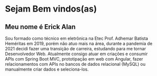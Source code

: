 # Sejam Bem vindos(as)

<h2 aligh="center"> Meu nome é Erick Alan </h2>

<p> Sou formado como técnico em eletrõnica na Etec Prof. Adhemar Batista Heméritas em 2019,
porém não atuo mais na área, durante a pandemia de 2021 decidi fazer uma transição de carreira, estudando
para me tornar Desenvolvedor Web. Atualmente consigo atuar em criações e consumir APIs com Spring Boot MVC, 
prototipação em web com Angular, fazer relacionamentos com APIs no bancos de dados relacional (MySQL) ou
manualmente criar dados e seleciona-los. </p>









